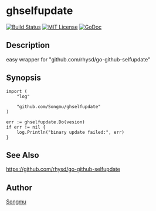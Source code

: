 ghselfupdate
=======

[![Build Status](https://travis-ci.org/Songmu/ghselfupdate.png?branch=master)][travis]
[![MIT License](http://img.shields.io/badge/license-MIT-blue.svg?style=flat-square)][license]
[![GoDoc](https://godoc.org/github.com/Songmu/ghselfupdate?status.svg)][godoc]

[travis]: https://travis-ci.org/Songmu/ghselfupdate
[license]: https://github.com/Songmu/ghselfupdate/blob/master/LICENSE
[godoc]: https://godoc.org/github.com/Songmu/ghselfupdate

## Description

easy wrapper for "github.com/rhysd/go-github-selfupdate"

## Synopsis

```golang
import (
    "log"

    "github.com/Songmu/ghselfupdate"
)

err := ghselfupdate.Do(vesion)
if err != nil {
    log.Println("binary update failed:", err)
}
```

## See Also

https://github.com/rhysd/go-github-selfupdate

## Author

[Songmu](https://github.com/Songmu)

